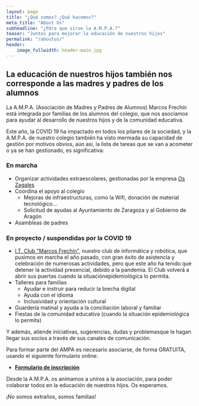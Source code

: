 ```yaml
---
layout: page
title: "¿Qué somos? ¿Qué hacemos?"
meta_title: "About Us"
subheadline: "¿Pára que sirve la A.M.P.A.?"
teaser: "Juntos para mejorar la educación de nuestros hijos"
permalink: "/aboutus/"
header:
    image_fullwidth: header-main.jpg
---
```

<!--more-->
## La educación de nuestros hijos también nos corresponde a las madres y padres de los alumnos

La A.M.P.A. (Asociación de Madres y Padres de Alumnos) Marcos Frechín está integrada por familias de los alumnos del colegio, que nos asociamos para ayudar al desarrollo de nuestros hijos y de la comunidad educativa.

Este año, la COVID 19 ha impactado en todos los pilares de la sociedad, y la A.M.P.A. de nuestro colegio también ha visto mermada su capacidad de gestión por motivos obvios, aún así, la lista de tareas que se van a acometer o ya se han gestionado, es significativa:

### En marcha

- Organizar actividades extraescolares, gestionadas por la empresa <a href="https://oszagales.com/" target="_blank">Os Zagales</a>
- Coordina el apoyo al colegio
  - Mejoras de infraestructuras, como la Wifi, donación de material tecnológico...
  - Solicitud de ayudas al Ayuntamiento de Zaragoza y al Gobierno de Aragón
- Asambleas de padres

### En proyecto / suspendidas por la COVID 19

- <a href="https://itclub.marcosfrechin.es/" target="_blank">I.T. Club "Marcos Frechín"</a>, nuestro club de informática y robótica, que pusimos en marcha el año pasado, con gran éxito de asistencia y celebración de numerosas actividades, pero que este año ha tenido que detener la actividad presencial, debido a la pandemia. El Club volverá a abrir sus puertas cuando la situaciónepidemiológica lo permita.
- Talleres para familias
  - Ayudar e instruir para reducir la brecha digital
  - Ayuda con el idioma
  - Inclusividad y orientación cultural
- Guardería matinal y ayuda a la conciliación laboral y familiar
- Fiestas de la comunidad educativa (cuando la situación epidemiológica lo permita)

Y además, atiende iniciativas, sugerencias, dudas y problemasque le hagan llegar sus socios a través de sus canales de comunicación.

Para formar parte del AMPA es necesario asociarse, de forma GRATUITA, usando el siguiente formulario online:

- **<a href="https://forms.gle/KxVE1c1tiFNN5abQA" target="_blank">Formulario de inscripción</a>**

Desde la A.M.P.A. os animamos a uniros a la asociación, para poder colaborar todos en la educación de nuestros hijos. Os esperamos.

¡No somos extraños, somos familias!
